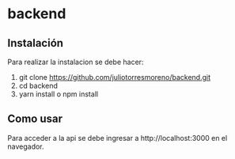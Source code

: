 # backend


## Instalación
Para realizar la instalacion se debe hacer:

1. git clone https://github.com/juliotorresmoreno/backend.git
2. cd backend
3. yarn install o npm install


## Como usar
Para acceder a la api se debe ingresar a http://localhost:3000 en el navegador.

